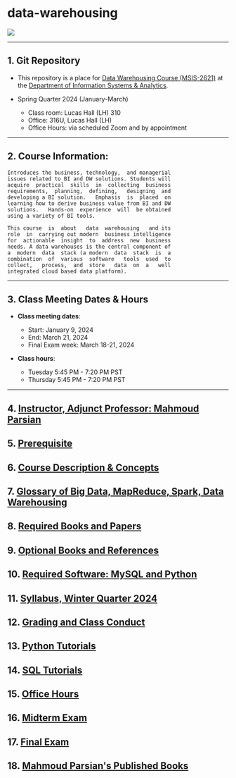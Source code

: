 # data-warehousing


![](./data_warehouse_image.png)

---------

## 1. Git Repository

* This repository is a place for [Data Warehousing 
  Course (MSIS-2621)](https://www.scu.edu/business/graduate-degrees/ms-programs/ms-information-systems/curriculum/)
  at the [Department of Information Systems & Analytics](https://www.scu.edu/business/isa/).
   

* Spring Quarter 2024 (January-March)
	* Class room: Lucas Hall (LH) 310
	* Office: 316U, Lucas Hall (LH)
	* Office Hours: via scheduled Zoom and by appointment

---------

## 2. Course Information: 

	Introduces the business, technology,  and managerial 
	issues related to BI and DW solutions. Students will 
	acquire  practical  skills  in  collecting  business 
	requirements,  planning,  defining,   designing  and 
	developing a BI solution.   Emphasis  is  placed  on 
	learning how to derive business value from BI and DW 
	solutions.   Hands-on  experience  will  be obtained 
	using a variety of BI tools. 

	This course  is  about   data  warehousing   and its 
	role  in  carrying out modern  business intelligence 
	for  actionable  insight  to  address  new  business 
	needs. A data warehouses is the central component of 
	a  modern  data  stack (a modern  data  stack  is  a 
	combination  of  various  software   tools  used  to 
	collect,   process,  and  store   data  on  a   well 
	integrated cloud based data platform). 

----------

## 3. Class Meeting Dates & Hours

* **Class meeting dates**: 
	* Start: January 9, 2024
	* End: March 21, 2024
	* Final Exam week: March 18-21, 2024

* **Class hours**:  
	* Tuesday 5:45 PM - 7:20 PM PST
	* Thursday 5:45 PM - 7:20 PM PST

-----------

## 4.  [Instructor, Adjunct Professor: Mahmoud Parsian](https://www.scu.edu/business/isa/faculty/parsian/)

## 5.  [Prerequisite](./webdocs/prerequisite.md)

## 6.  [Course Description & Concepts](./webdocs/course_description.md)

## 7.  [Glossary of Big Data, MapReduce, Spark, Data Warehousing](./slides/glossary/glossary_of_big_data_and_mapreduce.md)

## 8.  [Required Books and Papers](./webdocs/required_books.md)

## 9.  [Optional Books and References](./webdocs/optional_books.md)

## 10.  [Required Software: MySQL and Python](./webdocs/required_software.md)

## 11.  [Syllabus, Winter Quarter 2024](./syllabus/2024-01-Winter/README.md)

## 12. [Grading and Class Conduct](./webdocs/grading_and_class_conduct.md)

## 13. [Python Tutorials](./webdocs/python_tutorials.md)

## 14. [SQL Tutorials](./webdocs/sql_tutorials.md)

## 15. [Office Hours](./webdocs/office_hours.md)

## 16. [Midterm Exam](./webdocs/midterm_exam.md)

## 17. [Final Exam](./webdocs/final_exam.md)

## 18. [Mahmoud Parsian's Published Books](./webdocs/mahmoud_parsian_books.md)

